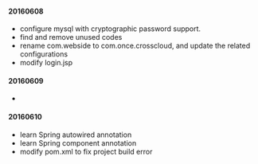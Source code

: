 #### 20160608
- configure mysql with cryptographic password support.
- find and remove unused codes
- rename com.webside to com.once.crosscloud, and update the related configurations
- modify login.jsp

#### 20160609
- 

#### 20160610
- learn Spring autowired annotation
- learn Spring component annotation
- modify pom.xml to fix project build error
